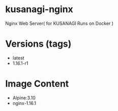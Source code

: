 # kusanagi-nginx

Nginx Web Server( for KUSANAGI Runs on Docker )

# Versions (tags)

- latest
- 1.16.1-r1

# Image Content

- Alpine:3.10
- nginx-1.16.1


